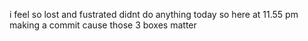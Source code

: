 i feel so lost and fustrated 
didnt do anything today 
so here at 11.55 pm
making a commit cause
those 3 boxes matter 

